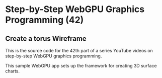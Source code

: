 # Step-by-Step WebGPU Graphics Programming (42) 
## Create a torus Wireframe

This is the source code for the 42th part of a series YouTube videos on step-by-step WebGPU graphics programming.

This sample WebGPU app sets up the framework for creating 3D surface charts.